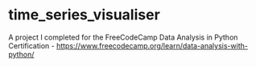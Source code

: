 # time_series_visualiser

A project I completed for the FreeCodeCamp Data Analysis in Python Certification - https://www.freecodecamp.org/learn/data-analysis-with-python/
